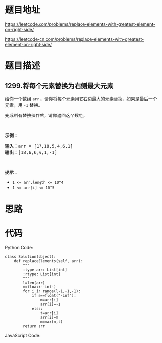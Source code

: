 # 题目地址
https://leetcode.com/problems/replace-elements-with-greatest-element-on-right-side/

https://leetcode-cn.com/problems/replace-elements-with-greatest-element-on-right-side/
# 题目描述
## 1299.将每个元素替换为右侧最大元素
<p>给你一个数组&nbsp;<code>arr</code>&nbsp;，请你将每个元素用它右边最大的元素替换，如果是最后一个元素，用&nbsp;<code>-1</code> 替换。</p>

<p>完成所有替换操作后，请你返回这个数组。</p>

<p>&nbsp;</p>

<p><strong>示例：</strong></p>

<pre>
<strong>输入：</strong>arr = [17,18,5,4,6,1]
<strong>输出：</strong>[18,6,6,6,1,-1]
</pre>

<p>&nbsp;</p>

<p><strong>提示：</strong></p>

<ul>
	<li><code>1 &lt;= arr.length &lt;= 10^4</code></li>
	<li><code>1 &lt;= arr[i] &lt;= 10^5</code></li>
</ul>

# 思路

# 代码
Python Code:

```
class Solution(object):
    def replaceElements(self, arr):
        """
        :type arr: List[int]
        :rtype: List[int]
        """
        l=len(arr)
        m=float("-inf")
        for i in range(l-1,-1,-1):
            if m==float("-inf"):
                m=arr[i]
                arr[i]=-1
            else:
                t=arr[i]
                arr[i]=m
                m=max(m,t)
        return arr
```
JavaScript Code:

```

```

